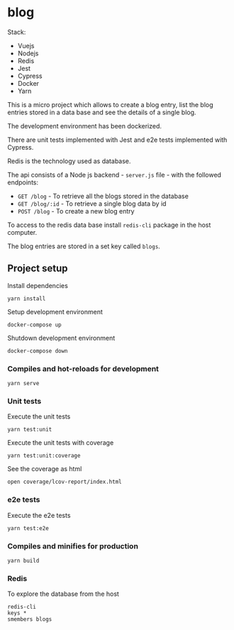 # blog

Stack:

- Vuejs
- Nodejs
- Redis
- Jest
- Cypress
- Docker
- Yarn

This is a micro project which allows to create a blog entry, list the blog entries stored in a data base and see the details of a single blog.

The development environment has been dockerized.

There are unit tests implemented with Jest and e2e tests implemented with Cypress.

Redis is the technology used as database.

The api consists of a Node js backend - `server.js` file - with the followed endpoints:

- `GET /blog` - To retrieve all the blogs stored in the database
- `GET /blog/:id` - To retrieve a single blog data by id
- `POST /blog` - To create a new blog entry

To access to the redis data base install `redis-cli` package in the host computer.

The blog entries are stored in a set key called `blogs`.

## Project setup

Install dependencies

```
yarn install
```

Setup development environment

```
docker-compose up
```

Shutdown development environment

```
docker-compose down
```

### Compiles and hot-reloads for development

```
yarn serve
```

### Unit tests

Execute the unit tests

```
yarn test:unit
```

Execute the unit tests with coverage

```
yarn test:unit:coverage
```

See the coverage as html

```
open coverage/lcov-report/index.html
```

### e2e tests

Execute the e2e tests

```
yarn test:e2e
```

### Compiles and minifies for production

```
yarn build
```

### Redis

To explore the database from the host

```
redis-cli
keys *
smembers blogs
```
